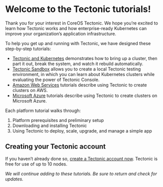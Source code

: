 # Welcome to the Tectonic tutorials!

Thank you for your interest in CoreOS Tectonic. We hope you’re excited to learn how Tectonic works and how enterprise-ready Kubernetes can improve your organization’s application infrastructure.

To help you get up and running with Tectonic, we have designed these step-by-step tutorials:
* [Tectonic and Kubernetes][kubernetes-tutorials] demonstrates how to bring up a cluster, then part it out, break the system, and watch it rebuild automatically.
* [Tectonic Sandbox][sandbox-tutorials] allows you to create a local Tectonic testing environment, in which you can learn about Kubernetes clusters while evaluating the power of Tectonic Console.
* [Amazon Web Services][aws-tutorials] tutorials describe using Tectonic to create clusters on AWS.
* [Microsoft Azure][azure-tutorials] tutorials describe using Tectonic to create clusters on Microsoft Azure.

Each platform tutorial walks through:

1. Platform prerequisites and preliminary setup
2. Downloading and installing Tectonic
3. Using Tectonic to deploy, scale, upgrade, and manage a simple app

## Creating your Tectonic account

If you haven’t already done so, [create a Tectonic account now][create-acct]. Tectonic is free for use of up to 10 nodes.

*We will continue adding to these tutorials. Be sure to return and check for updates.*


[create-acct]: https://account.coreos.com/signup/summary/tectonic-2016-12
[aws-tutorials]: aws/index.md
[azure-tutorials]: azure/index.md
[kubernetes-tutorials]: kubernetes/index.md
[sandbox-tutorials]: sandbox/index.md
